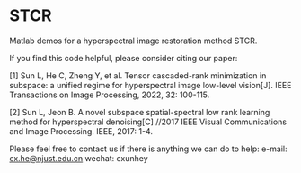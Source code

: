 # STCR
Matlab demos for a hyperspectral image restoration method STCR.


If you find this code helpful, please consider citing our paper:

[1] Sun L, He C, Zheng Y, et al. Tensor cascaded-rank minimization in subspace: a unified regime for hyperspectral image low-level vision[J]. 
    IEEE Transactions on Image Processing, 2022, 32: 100-115.
    
[2] Sun L, Jeon B. A novel subspace spatial-spectral low rank learning method for hyperspectral denoising[C]
    //2017 IEEE Visual Communications and Image Processing. IEEE, 2017: 1-4.


Please feel free to contact us if there is anything we can do to help:
e-mail: cx.he@njust.edu.cn
wechat: cxunhey
